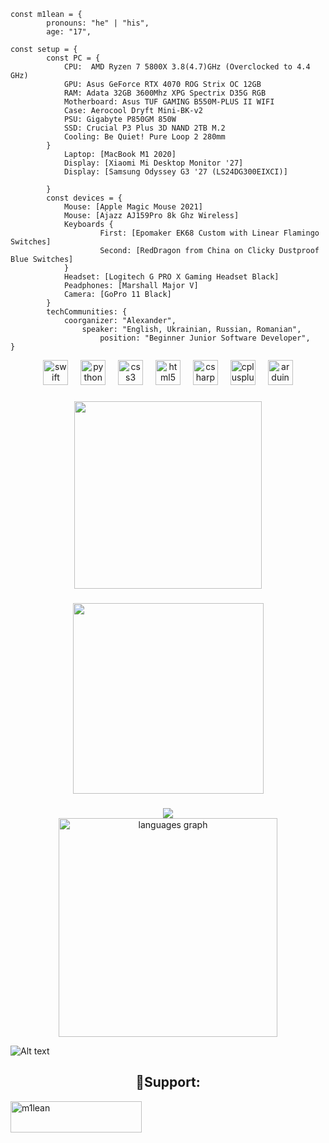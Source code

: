 ```tsx
const m1lean = {
        pronouns: "he" | "his",
        age: "17",

const setup = {
        const PC = {
            CPU:  AMD Ryzen 7 5800X 3.8(4.7)GHz (Overclocked to 4.4 GHz)
            GPU: Asus GeForce RTX 4070 ROG Strix OC 12GB
            RAM: Adata 32GB 3600Mhz XPG Spectrix D35G RGB
            Motherboard: Asus TUF GAMING B550M-PLUS II WIFI
            Case: Aerocool Dryft Mini-BK-v2
            PSU: Gigabyte P850GM 850W
            SSD: Crucial P3 Plus 3D NAND 2TB M.2
            Cooling: Be Quiet! Pure Loop 2 280mm
        }
            Laptop: [MacBook M1 2020]
            Display: [Xiaomi Mi Desktop Monitor '27]
            Display: [Samsung Odyssey G3 '27 (LS24DG300EIXCI)]

        }
        const devices = {
            Mouse: [Apple Magic Mouse 2021]
            Mouse: [Ajazz AJ159Pro 8k Ghz Wireless]
            Keyboards {
                    First: [Epomaker EK68 Custom with Linear Flamingo Switches]
                    Second: [RedDragon from China on Clicky Dustproof Blue Switches]
            }
            Headset: [Logitech G PRO X Gaming Headset Black]
            Рeadphones: [Marshall Major V]
            Camera: [GoPro 11 Black]
        }
        techCommunities: {
            coorganizer: "Alexander",
                speaker: "English, Ukrainian, Russian, Romanian",
                    position: "Beginner Junior Software Developer",
}
```

<div align="center">
  <img src="https://cdn.jsdelivr.net/gh/devicons/devicon/icons/swift/swift-original.svg" height="40" alt="swift logo"  />
  <img width="12" />
  <img src="https://cdn.jsdelivr.net/gh/devicons/devicon/icons/python/python-original.svg" height="40" alt="python logo"  />
  <img width="12" />
  <img src="https://cdn.jsdelivr.net/gh/devicons/devicon/icons/css3/css3-original.svg" height="40" alt="css3 logo"  />
  <img width="12" />
  <img src="https://cdn.jsdelivr.net/gh/devicons/devicon/icons/html5/html5-original.svg" height="40" alt="html5 logo"  />
  <img width="12" />
  <img src="https://cdn.jsdelivr.net/gh/devicons/devicon/icons/csharp/csharp-original.svg" height="40" alt="csharp logo"  />
  <img width="12" />
  <img src="https://cdn.jsdelivr.net/gh/devicons/devicon/icons/cplusplus/cplusplus-original.svg" height="40" alt="cplusplus logo"  />
  <img width="12" />
  <img src="https://cdn.jsdelivr.net/gh/devicons/devicon/icons/arduino/arduino-original.svg" height="40" alt="arduino logo"  />
</div>

###

<div align="center">
  <img height="300" src="https://i.pinimg.com/originals/90/70/32/9070324cdfc07c68d60eed0c39e77573.gif"  />
</div>

###

<div align="center">
  <img height="305" src="https://i.pinimg.com/originals/f9/57/6f/f9576fca9fc8ef79976a1d6327bbe9ae.gif"  />
</div>

###

<div align="center">
  <img src="https://profile-counter.glitch.me/m1lean/count.svg?"  />
</div>


<div align="center">
  <img src="https://github-readme-stats.vercel.app/api/top-langs?username=m1lean&locale=en&hide_title=false&layout=compact&card_width=320&langs_count=20&theme=highcontrast&hide_border=true&order=2" height="350" alt="languages graph"  />
</div>

![Alt text](https://spotify-recently-played-readme.vercel.app/api?user=31vh2gtmuvipwfiedwx72p4pj4pi)

</p>

<h2 align="center">🥤Support:</h2>
<p><a href="https://www.buymeacoffee.com/m1lean"> <img align="center" src="https://cdn.buymeacoffee.com/buttons/v2/default-yellow.png" height="50" width="210" alt="m1lean" /></a></p><br><br>

